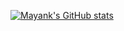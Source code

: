 [![Mayank's GitHub stats](https://github-readme-stats.vercel.app/api?username=mayank-pq2q4)](https://github.com/anuraghazra/github-readme-stats)
